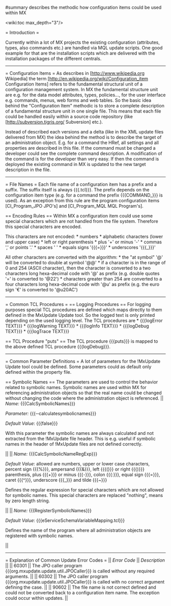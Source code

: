 #summary describes the methodic how configuration items could be used within MX

<wiki:toc max_depth="3"/>

= Introduction =

Currently within a lot of MX projects the existing configuration (attributes, types, also commands etc.) are handled via MQL update scripts. One good example for that are the installation scripts which are delivered with the installation packages of the different centrals.

----

= Configuration Items =
As describes in [http://www.wikipedia.org Wikipedia] the term [http://en.wikipedia.org/wiki/Configuration_item Configuration Items] refers to the fundamental structural unit of a configuration management system. In MX the fundamental structure unit are e.g. for the data model attributes, types, policies..., for the user interface e.g. commands, menus, web forms and web tables. So the basic idea behind the "Configuration Item" methodic is to store a complete description of a fundamental structure unit in one single file. This means that each file could be handled easily within a source code repository (like [http://subversion.tigris.org/ Subversion] etc.).

Instead of described each versions and a delta (like in the XML update files delivered from MX) the idea behind the method is to describe the target of an administration object. E.g. for a command the HRef, all settings and all properties are described in this file. If the command must be changed a developer could see the complete command description. A modification of the command is for the developer than very easy. If then the command is deployed the existing command in MX is updated to the new target description in the file.

----

= File Names =
Each file name of a configuration item has a prefix and a suffix. The suffix
itself is always {{{.tcl}}}. The prefix depends on the configuration item type
(e.g. for a command the prefix {{{COMMAND_}}} is used). As an exception from
this rule are the program configuration items [CI_Program_JPO JPO's] and
[CI_Program_MQL MQL Program's].

== Encoding Rules ==
Within MX a configuration item could use some special characters which are not
handled from the file system. Therefore this special characters are encoded.

This characters are not encoded:
    * numbers
    * alphabetic characters (lower and upper case)
    * left or right parenthesis
    * plus '+' or minus '-'
    * commas ',' or points '.'
    * spaces ' '
    * equals signs '{{{=}}}'
    * underscores '{{{_}}}'

All other characters are converted with the algorithm:
    * the "at symbol" '@' will be converted to double at symbol '@@'
    * if a character is in the range of 0 and 254 (ASCII character), then the character is converted to a two characters long hexa-decimal code with '@' as prefix (e.g. double quotes '=' is converted to '@22')
    * characters greater than 254 are converted to a four characters long hexa-decimal code with '@u' as prefix (e.g. the euro sign '€' is converted to '@u20AC')

----

= Common TCL Procedures =
== Logging Procedures ==
For logging purposes special TCL procedures are defined which maps directly to
them defined in the MxUpdate Update tool. So the logged text is only printed
depending on the used logging level. The TCL procedures are
    * {{{logError TEXT}}}
    * {{{logWarning TEXT}}}
    * {{{logInfo TEXT}}}
    * {{{logDebug TEXT}}}
    * {{{logTrace TEXT}}}

== TCL Procedure "puts" ==
The TCL procedure {{{puts}}} is mapped to the above defined TCL procedure
{{{logDebug}}}.

----

= Common Parameter Definitions =
A lot of parameters for the !MxUpdate Update tool could be defined. Some parameters could as default only defined within the property file.

== Symbolic Names ==
The parameters are used to control the behavior related to symbolic names. Symbolic names are used within MX for referencing administration objects so that the real name could be changed without changing the code where the administration object is referenced.
|| *Name:* {{{CalcSymbolicNames}}}           <p>*Parameter:* {{{‑‑calculatesymbolicnames}}}</p><p>*Default Value*: {{{false}}}</p><p>With this parameter the symbolic names are always calculated and not extracted from the !MxUpdate file header. This is e.g. useful if symbolic names in the header of !MxUpdate files are not defined correctly.</p> ||
|| *Name:* {{{CalcSymbolicNameRegExp}}}                                                        <p>*Default Value*: allowed are numbers, upper or lower case characters, percent sign {{{%}}}, ampersand {{{&}}}, left {{{(}}} or right {{{)}}} parenthesis, plus {{{+}}} or minus {{{-}}}, colon {{{:}}}, equal sign {{{=}}}, caret {{{^}}}, underscore {{{_}}} and tilde {{{~}}}</p><p>Defines the regular expression for special characters which are not allowed for symbolic names. This special characters are replaced "nothing", means by zero length string.</p> ||
|| *Name:* {{{RegisterSymbolicNames}}}                                                         <p>*Default Value*: {{{eServiceSchemaVariableMapping.tcl}}}</p><p>Defines the name of the program where all administration objects are registered with symbolic names.</p> ||

----

= Explanation of Common Update Error Codes =
|| *Error Code* || *Description* ||
|| 60301        || The JPO caller program {{{org.mxupdate.update.util.JPOCaller}}} is called without any required arguments. ||
|| 60302        || The JPO caller program {{{org.mxupdate.update.util.JPOCaller}}} is called with no correct argument defining the case. ||
|| 90602        || The file name is not correct defined and could not be converted back to a configuration item name. The exception could occur within updates. ||

